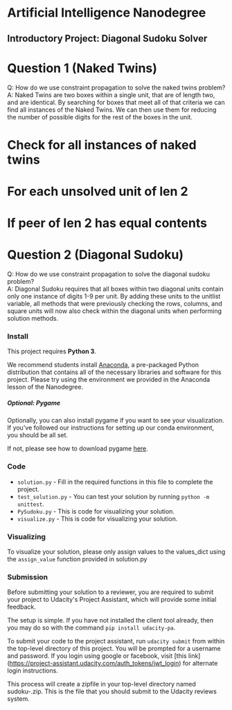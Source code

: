 # Artificial Intelligence Nanodegree
## Introductory Project: Diagonal Sudoku Solver

# Question 1 (Naked Twins)
Q: How do we use constraint propagation to solve the naked twins problem?  
A: Naked Twins are two boxes within a single unit, that are of length two, and are identical. By searching for boxes
that meet all of that criteria we can find all instances of the Naked Twins. We can then use them for reducing
the number of possible digits for the rest of the boxes in the unit.

# Check for all instances of naked twins
# For each unsolved unit of len 2
# If peer of len 2 has equal contents

# Question 2 (Diagonal Sudoku)
Q: How do we use constraint propagation to solve the diagonal sudoku problem?  
A: Diagonal Sudoku requires that all boxes within two diagonal units contain only one instance of digits 1-9 per
unit. By adding these units to the unitlist variable, all methods that were previously checking
the rows, columns, and square units will now also check within the diagonal units when performing solution methods.

### Install

This project requires **Python 3**.

We recommend students install [Anaconda](https://www.continuum.io/downloads), a pre-packaged Python distribution that
contains all of the necessary libraries and software for this project.
Please try using the environment we provided in the Anaconda lesson of the Nanodegree.

##### Optional: Pygame

Optionally, you can also install pygame if you want to see your visualization. If you've followed our instructions for
setting up our conda environment, you should be all set.

If not, please see how to download pygame [here](http://www.pygame.org/download.shtml).

### Code

* `solution.py` - Fill in the required functions in this file to complete the project.
* `test_solution.py` - You can test your solution by running `python -m unittest`.
* `PySudoku.py` - This is code for visualizing your solution.
* `visualize.py` - This is code for visualizing your solution.

### Visualizing

To visualize your solution, please only assign values to the values_dict using the `assign_value` function provided
in solution.py

### Submission
Before submitting your solution to a reviewer, you are required to submit your project to Udacity's Project Assistant,
which will provide some initial feedback.

The setup is simple.  If you have not installed the client tool already, then you may do so with the command `pip
install udacity-pa`.

To submit your code to the project assistant, run `udacity submit` from within the top-level directory of this
project.  You will be prompted for a username and password.  If you login using google or facebook, visit [this link]
(https://project-assistant.udacity.com/auth_tokens/jwt_login) for alternate login instructions.

This process will create a zipfile in your top-level directory named sudoku-<id>.zip.  This is the file that you
should submit to the Udacity reviews system.

